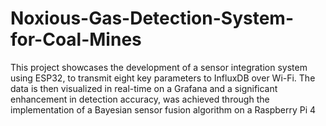 # Noxious-Gas-Detection-System-for-Coal-Mines
This project showcases the development of a sensor integration system using ESP32, to transmit eight key parameters to InfluxDB over Wi-Fi. The data is then visualized in real-time on a Grafana and a  significant enhancement in detection accuracy, was achieved through the implementation of a Bayesian sensor fusion algorithm on a Raspberry Pi 4 
